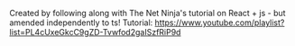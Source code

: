 Created by following along with The Net Ninja's tutorial on React + js - but amended independently to ts!
Tutorial: https://www.youtube.com/playlist?list=PL4cUxeGkcC9gZD-Tvwfod2gaISzfRiP9d
